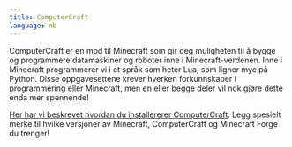 ```yaml
---
title: ComputerCraft
language: nb
---
```


ComputerCraft er en mod til Minecraft som gir deg muligheten til å
bygge og programmere datamaskiner og roboter inne i
Minecraft-verdenen. Inne i Minecraft programmerer vi i et språk som
heter Lua, som ligner mye på Python. Disse oppgavesettene krever
hverken forkunnskaper i programmering eller Minecraft, men en eller
begge deler vil nok gjøre dette enda mer spennende!


[Her har vi beskrevet hvordan du installererer
ComputerCraft](installasjon/installasjon.html). Legg spesielt merke
til hvilke versjoner av Minecraft, ComputerCraft og Minecraft Forge du
trenger!
